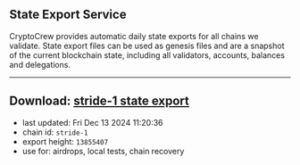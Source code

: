 ## State Export Service
CryptoCrew provides automatic daily state exports for all chains we validate. State export files can be used as genesis files and are a snapshot of the current blockchain state, including all validators, accounts, balances and delegations.

---
**Download: [stride-1 state export](https://dl-eu2.ccvalidators.com/SERVICE/stride/stride-1_export_13855407.json)**
---

- last updated: Fri Dec 13 2024 11:20:36
- chain id: `stride-1`
- export height: `13855407`
- use for: airdrops, local tests, chain recovery
